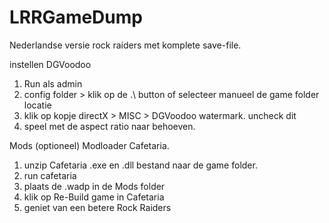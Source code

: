 # LRRGameDump

Nederlandse versie rock raiders met komplete save-file. 

instellen DGVoodoo
1. Run als admin
2. config folder > klik op de .\ button of selecteer manueel de game folder locatie
3. klik op kopje directX > MISC > DGVoodoo watermark. uncheck dit
4. speel met de aspect ratio naar behoeven.

Mods (optioneel) 
Modloader Cafetaria.
1. unzip Cafetaria .exe en .dll bestand naar de game folder.
2. run cafetaria
3. plaats de .wadp in de Mods folder
4. klik op Re-Build game in Cafetaria
5. geniet van een betere Rock Raiders
